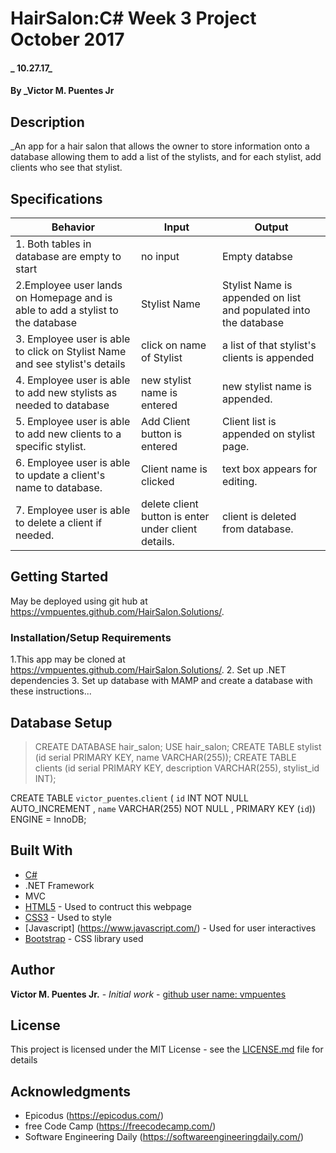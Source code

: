 # HairSalon:C# Week 3 Project October 2017

#### _ 10.27.17_

#### By _**Victor M. Puentes Jr**

## Description

_An app for a hair salon that allows the owner to store information onto a database allowing them to add a list of the stylists, and for each stylist, add clients who see that stylist.


## Specifications

| Behavior  | Input  | Output  |
|---|---|---|
|1. Both tables in database are empty to start | no input | Empty databse |
|2.Employee user lands on Homepage and is able to add a stylist to the database | Stylist Name | Stylist Name is appended on list and populated into the database |
|3. Employee user is able to click on Stylist Name and see stylist's details | click on name of Stylist | a list of that stylist's clients is appended |
|4. Employee user is able to add new stylists as needed to database | new stylist name is entered | new stylist name is appended. |
|5. Employee user is able to add new clients to a specific stylist. | Add Client button is entered | Client list is appended on stylist page. |
|6. Employee user is able to update a client's name to database. | Client name is clicked | text box appears for editing. |
|7. Employee user is able to delete a client if needed. | delete client button is enter under client details. | client is deleted from database. |

## Getting Started

May be deployed using git hub at  https://vmpuentes.github.com/HairSalon.Solutions/.

### Installation/Setup Requirements
1.This app may be cloned at  https://vmpuentes.github.com/HairSalon.Solutions/.
2. Set up .NET dependencies
3. Set up database with MAMP and create a database with these instructions...

## Database Setup
> CREATE DATABASE hair_salon;
> USE hair_salon;
> CREATE TABLE stylist (id serial PRIMARY KEY, name VARCHAR(255));
> CREATE TABLE clients (id serial PRIMARY KEY, description VARCHAR(255), stylist_id INT);

CREATE TABLE `victor_puentes`.`client` ( `id` INT NOT NULL AUTO_INCREMENT , `name` VARCHAR(255) NOT NULL , PRIMARY KEY (`id`)) ENGINE = InnoDB;

## Built With

* [C#](https://learnhowtoprogram.com/couses/c#)
* .NET Framework
* MVC
* [HTML5](https://developer.mozilla.org/en-US/docs/Web/Guide/HTML/HTML5) - Used to contruct this webpage
* [CSS3](http://html.com/css/) - Used to style
* [Javascript] (https://www.javascript.com/) - Used for user interactives
* [Bootstrap](http://getbootstrap.com/) - CSS library used

## Author

 **Victor M. Puentes Jr.** - *Initial work* - [github user name: vmpuentes](https://github.com/vmpuentes)

## License

This project is licensed under the MIT License - see the [LICENSE.md](LICENSE.md) file for details

## Acknowledgments

* Epicodus (https://epicodus.com/)
* free Code Camp (https://freecodecamp.com/)
* Software Engineering Daily (https://softwareengineeringdaily.com/)
